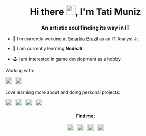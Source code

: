 <h1 align="center">Hi there <img src="https://raw.githubusercontent.com/kaueMarques/kaueMarques/master/hi.gif" width="30px">, I'm Tati Muniz</h1>
<h3 align="center">An artistic soul finding its way in IT</h3>

- 🔭 I’m currently working at [Smarkio Brazil](https://www.smarkio.com.br/) as an IT Analyst Jr.

- 🌱 I am currently learning **NodeJS**.

- 🕹️ I am interested in game development as a hobby. 


<p>Working with:</p>
<p align="left">
<img src="https://cdn.jsdelivr.net/npm/simple-icons@4.19.0/icons/javascript.svg" alt="javascript" width="20" height="20"/>&nbsp;&nbsp;
<img src="https://cdn.jsdelivr.net/npm/simple-icons@4.19.0/icons/node-dot-js.svg" alt="nodejs" width="20" height="20"/>&nbsp;&nbsp;
</p>
<p>Love learning more about and doing personal projects:</p>
<p>
<img src="https://cdn.jsdelivr.net/npm/simple-icons@4.19.0/icons/css3.svg" alt="css3"  width="20" height="20"/>&nbsp;&nbsp;
<img src="https://cdn.jsdelivr.net/npm/simple-icons@4.19.0/icons/html5.svg" alt="html5"  width="20" height="20"/>&nbsp;&nbsp;
<img src="https://cdn.jsdelivr.net/npm/simple-icons@4.19.0/icons/c.svg" alt="c" width="20" height="20"/>&nbsp;&nbsp;
<img src="https://cdn.jsdelivr.net/npm/simple-icons@4.19.0/icons/java.svg" alt="java" width="20" height="20"/>
</p>

<h4 align="center">Find me:</h4>
<p align="center">
  <a href="https://www.freecodecamp.org/tatimunizz" target="blank"><img align="center" src="https://cdn.jsdelivr.net/npm/simple-icons@3.0.1/icons/freecodecamp.svg" alt="tatimunizz" height="20" width="20" /></a>&nbsp;&nbsp;
<a href="https://codepen.io/tatimunizz" target="blank"><img align="center" src="https://cdn.jsdelivr.net/npm/simple-icons@3.0.1/icons/codepen.svg" alt="tatimunizz" height="20" width="20" /></a>&nbsp;&nbsp;
<a href="https://www.linkedin.com/in/tatiana-muniz-rodriguez/" target="blank"><img align="center" src="https://cdn.jsdelivr.net/npm/simple-icons@3.0.1/icons/linkedin.svg" alt="tatimunizz" height="20" width="20" /></a>&nbsp;&nbsp;
<a href="https://stackoverflow.com/users/13780221/tatimunizz" target="blank"><img align="center" src="https://cdn.jsdelivr.net/npm/simple-icons@3.0.1/icons/stackoverflow.svg" alt="tatimunizz" height="20" width="20" /></a>
</p>

<!--
**tatimunizz/tatimunizz** is a ✨ _special_ ✨ repository because its `README.md` (this file) appears on your GitHub profile.

Here are some ideas to get you started:

- 🔭 I’m currently working on ...
- 🌱 I’m currently learning ...
- 👯 I’m looking to collaborate on ...
- 🤔 I’m looking for help with ...
- 💬 Ask me about ...
- 📫 How to reach me: ...
- 😄 Pronouns: ...
- ⚡ Fun fact: ...
-->
